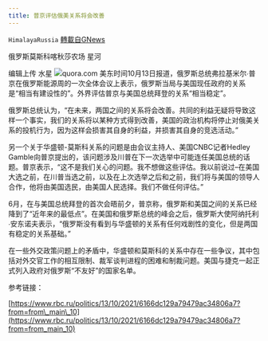 ```yaml
---
title: 普京评估俄美关系将会改善
---
```

`HimalayaRussia` [轉載自GNews](https://gnews.org/zh-hans/1591838/)

俄罗斯莫斯科喀秋莎农场 星河

编辑上传 水星
![](https://assets.gnews.org/wp-content/uploads/2021/10/P-3.jpg)quora.com
美东时间10月13日报道，俄罗斯总统弗拉基米尔∙普京在俄罗斯能源周的一次全体会议上表示，俄罗斯当局与美国现任政府的关系是“相当有建设性的”。外界评估普京与美国总统拜登的关系“相当稳定”。

俄罗斯总统认为，“在未来，两国之间的关系将会改善。共同的利益无疑将导致这样一个事实，我们的关系将以某种方式得到改善，美国的政治机构将停止对俄美关系的投机行为，因为这样会损害其自身的利益，并损害其自身的竞选活动。”

另一个关于华盛顿-莫斯科关系的问题是由会议主持人、美国CNBC记者Hedley Gamble向普京提出的，该问题涉及川普在下一次选举中可能连任美国总统的话题。普京表示，“这不是我们关心的问题。我不想做这些评估。我以前说过–在美国大选之前，在川普当选之前，以及在上次选举之后和之前，我们将与美国的领导人合作，他将由美国选民，由美国人民选择。我们不做任何评估。”

6月，在与美国总统拜登的首次会晤前夕，普京称，俄罗斯和美国之间的关系已经降到了“近年来的最低点”。在美国和俄罗斯总统的峰会之后，俄罗斯大使阿纳托利∙安东诺夫表示，“俄罗斯没有看到与华盛顿的关系有任何戏剧性的变化，但是两国有稳定的关系基础。”

在一些外交政策问题上的矛盾中，华盛顿和莫斯科的关系中存在一些争议，其中包括对外交官工作的相互限制、裁军谈判进程的困难和制裁问题。美国与捷克一起正式列入政府对俄罗斯“不友好”的国家名单。

参考链接：

[https://www.rbc.ru/politics/13/10/2021/6166dc129a79479ac34806a7?from=from\_main\_10](https://www.rbc.ru/politics/13/10/2021/6166dc129a79479ac34806a7?from=from_main_10)

